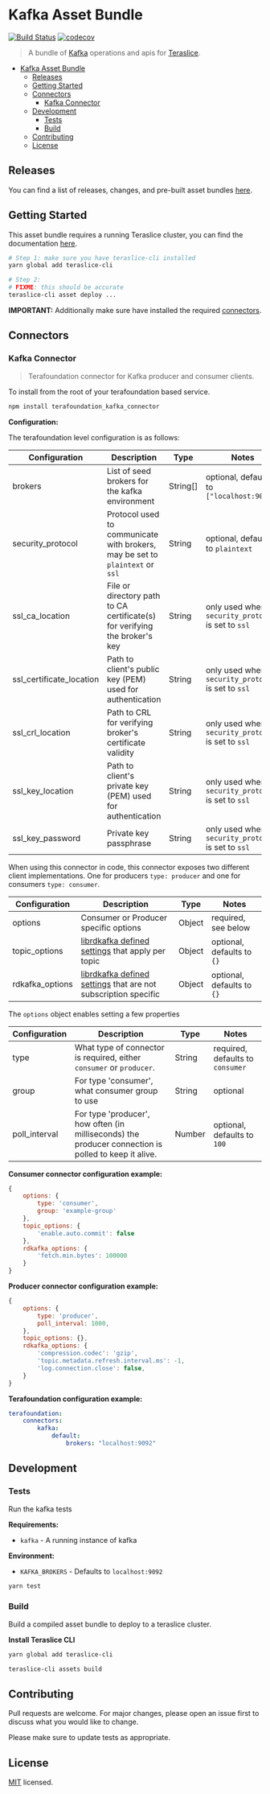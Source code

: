 # Kafka Asset Bundle

[![Build Status](https://travis-ci.org/terascope/kafka-assets.svg?branch=master)](https://travis-ci.org/terascope/kafka-assets)
[![codecov](https://codecov.io/gh/terascope/kafka-assets/branch/master/graph/badge.svg)](https://codecov.io/gh/terascope/kafka-assets)

> A bundle of [Kafka](https://kafka.apache.org/) operations and apis for [Teraslice](https://github.com/terascope/teraslice).


- [Kafka Asset Bundle](#kafka-asset-bundle)
  - [Releases](#releases)
  - [Getting Started](#getting-started)
  - [Connectors](#connectors)
    - [Kafka Connector](#kafka-connector)
  - [Development](#development)
    - [Tests](#tests)
    - [Build](#build)
  - [Contributing](#contributing)
  - [License](#license)

## Releases

You can find a list of releases, changes, and pre-built asset bundles [here](https://github.com/terascope/kafka-assets/releases).

## Getting Started

This asset bundle requires a running Teraslice cluster, you can find the documentation [here](https://github.com/terascope/teraslice/blob/master/README.md).

```bash
# Step 1: make sure you have teraslice-cli installed
yarn global add teraslice-cli

# Step 2:
# FIXME: this should be accurate
teraslice-cli asset deploy ...
```

**IMPORTANT:** Additionally make sure have installed the required [connectors](#connectors).

## Connectors
### Kafka Connector

> Terafoundation connector for Kafka producer and consumer clients.

To install from the root of your terafoundation based service.

```bash
npm install terafoundation_kafka_connector
```

**Configuration:**

The terafoundation level configuration is as follows:

| Configuration | Description | Type |  Notes |
| --------- | -------- | ------ | ------ |
| brokers | List of seed brokers for the kafka environment | String[] | optional, defaults to `["localhost:9092"]` |
| security_protocol | Protocol used to communicate with brokers, may be set to `plaintext` or `ssl` | String | optional, defaults to `plaintext` |
| ssl_ca_location | File or directory path to CA certificate(s) for verifying the broker's key | String | only used when `security_protocol` is set to `ssl` |
| ssl_certificate_location | Path to client's public key (PEM) used for authentication | String | only used when `security_protocol` is set to `ssl` |
| ssl_crl_location | Path to CRL for verifying broker's certificate validity | String | only used when `security_protocol` is set to `ssl` |
| ssl_key_location | Path to client's private key (PEM) used for authentication | String | only used when `security_protocol` is set to `ssl` |
| ssl_key_password | Private key passphrase | String | only used when `security_protocol` is set to `ssl` |                         |

When using this connector in code, this connector exposes two different client implementations. One for producers `type: producer` and one for consumers `type: consumer`.


| Configuration | Description | Type |  Notes |
| --------- | -------- | ------ | ------ |
| options | Consumer or Producer specific options | Object | required, see below |
| topic_options | [librdkafka defined settings](https://github.com/edenhill/librdkafka/blob/v0.11.5/CONFIGURATION.md) that apply per topic | Object | optional, defaults to `{}` |
| rdkafka_options | [librdkafka defined settings](https://github.com/edenhill/librdkafka/blob/v0.11.5/CONFIGURATION.md) that are not subscription specific | Object | optional, defaults to `{}` |


The `options` object enables setting a few properties

| Configuration | Description | Type |  Notes |
| --------- | -------- | ------ | ------ |
| type | What type of connector is required, either `consumer` or `producer`. | String | required, defaults to `consumer` |
| group | For type 'consumer', what consumer group to use | String | optional |
| poll_interval | For type 'producer', how often (in milliseconds) the producer connection is polled to keep it alive. | Number | optional, defaults to `100` |


**Consumer connector configuration example:**

```js
{
    options: {
        type: 'consumer',
        group: 'example-group'
    },
    topic_options: {
        'enable.auto.commit': false
    },
    rdkafka_options: {
        'fetch.min.bytes': 100000
    }
}
```

**Producer connector configuration example:**

```js
{
    options: {
        type: 'producer',
        poll_interval: 1000,
    },
    topic_options: {},
    rdkafka_options: {
        'compression.codec': 'gzip',
        'topic.metadata.refresh.interval.ms': -1,
        'log.connection.close': false,
    }
}
```

**Terafoundation configuration example:**

```yaml
terafoundation:
    connectors:
        kafka:
            default:
                brokers: "localhost:9092"
```




## Development

### Tests

Run the kafka tests

**Requirements:**

- `kafka` - A running instance of kafka

**Environment:**

- `KAFKA_BROKERS` - Defaults to `localhost:9092`

```bash
yarn test
```

### Build

Build a compiled asset bundle to deploy to a teraslice cluster.

**Install Teraslice CLI**

```bash
yarn global add teraslice-cli
```

```bash
teraslice-cli assets build
```

## Contributing

Pull requests are welcome. For major changes, please open an issue first to discuss what you would like to change.

Please make sure to update tests as appropriate.

## License

[MIT](./LICENSE) licensed.
